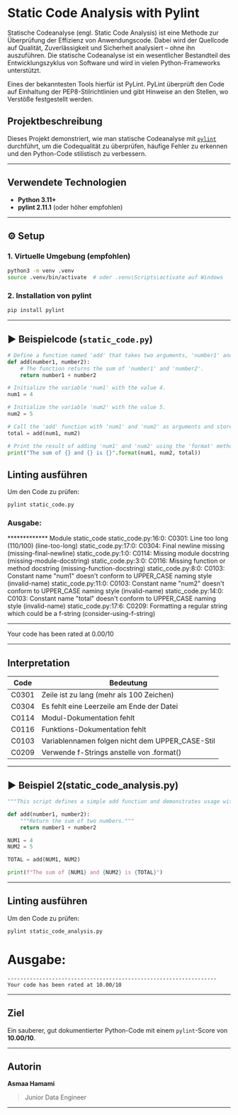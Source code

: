 # Static Code Analysis with Pylint

Statische Codeanalyse (engl. Static Code Analysis) ist eine Methode zur Überprüfung der Effizienz von Anwendungscode. Dabei wird der Quellcode auf Qualität, Zuverlässigkeit und Sicherheit analysiert – ohne ihn auszuführen. Die statische Codeanalyse ist ein wesentlicher Bestandteil des Entwicklungszyklus von Software und wird in vielen Python-Frameworks unterstützt.

Eines der bekanntesten Tools hierfür ist PyLint. PyLint überprüft den Code auf Einhaltung der PEP8-Stilrichtlinien und gibt Hinweise an den Stellen, wo Verstöße festgestellt werden.

## Projektbeschreibung

Dieses Projekt demonstriert, wie man statische Codeanalyse mit [`pylint`](https://pylint.pycqa.org/) durchführt, um die Codequalität zu überprüfen, häufige Fehler zu erkennen und den Python-Code stilistisch zu verbessern.

---

## Verwendete Technologien

- **Python 3.11+**
- **pylint 2.11.1** (oder höher empfohlen)

---

## ⚙️ Setup

### 1. Virtuelle Umgebung (empfohlen)
```bash
python3 -m venv .venv
source .venv/bin/activate  # oder .venv\Scripts\activate auf Windows
```

### 2. Installation von pylint
```bash
pip install pylint
```

---

## ▶️ Beispielcode (`static_code.py`)

```python
# Define a function named 'add' that takes two arguments, 'number1' and 'number2'.
def add(number1, number2):
    # The function returns the sum of 'number1' and 'number2'.
    return number1 + number2

# Initialize the variable 'num1' with the value 4.
num1 = 4

# Initialize the variable 'num2' with the value 5.
num2 = 5

# Call the 'add' function with 'num1' and 'num2' as arguments and store the result in 'total'.
total = add(num1, num2)

# Print the result of adding 'num1' and 'num2' using the 'format' method to insert the values into the string.
print("The sum of {} and {} is {}".format(num1, num2, total))
```

## Linting ausführen

Um den Code zu prüfen:

```bash
pylint static_code.py
```

### Ausgabe:

************* Module static_code
static_code.py:16:0: C0301: Line too long (110/100) (line-too-long)
static_code.py:17:0: C0304: Final newline missing (missing-final-newline)
static_code.py:1:0: C0114: Missing module docstring (missing-module-docstring)
static_code.py:3:0: C0116: Missing function or method docstring (missing-function-docstring)
static_code.py:8:0: C0103: Constant name "num1" doesn't conform to UPPER_CASE naming style (invalid-name)
static_code.py:11:0: C0103: Constant name "num2" doesn't conform to UPPER_CASE naming style (invalid-name)
static_code.py:14:0: C0103: Constant name "total" doesn't conform to UPPER_CASE naming style (invalid-name)
static_code.py:17:6: C0209: Formatting a regular string which could be a f-string (consider-using-f-string)

------------------------------------------------------------------
Your code has been rated at 0.00/10


---

## Interpretation

| Code    | Bedeutung                                                |
|---------|-----------------------------------------------------------|
| C0301   | Zeile ist zu lang (mehr als 100 Zeichen)                 |
| C0304   | Es fehlt eine Leerzeile am Ende der Datei                |
| C0114   | Modul-Dokumentation fehlt                                |
| C0116   | Funktions-Dokumentation fehlt                            |
| C0103   | Variablennamen folgen nicht dem UPPER_CASE-Stil          |
| C0209   | Verwende f-Strings anstelle von .format()              |

---

## ▶️ Beispiel 2(static_code_analysis.py)

```python
"""This script defines a simple add function and demonstrates usage with constants."""

def add(number1, number2):
    """Return the sum of two numbers."""
    return number1 + number2

NUM1 = 4
NUM2 = 5

TOTAL = add(NUM1, NUM2)

print(f"The sum of {NUM1} and {NUM2} is {TOTAL}")
```

---

## Linting ausführen

Um den Code zu prüfen:

```bash
pylint static_code_analysis.py
```

# Ausgabe:
```
------------------------------------------------------------------
Your code has been rated at 10.00/10
```

---

## Ziel

Ein sauberer, gut dokumentierter Python-Code mit einem `pylint`-Score von **10.00/10**.

---

## Autorin

**Asmaa Hamami**  
>Junior Data Engineer 

---
